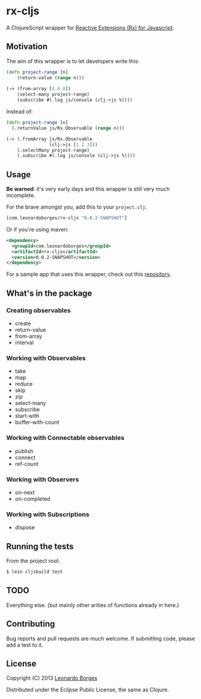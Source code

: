 # rx-cljs

A ClojureScript wrapper for [Reactive Extensions (Rx) for Javascript](https://github.com/Reactive-Extensions/RxJS).


## Motivation

The aim of this wrapper is to let developers write this:

```clojure
(defn project-range [n]
    (return-value (range n)))
    
(-> (from-array [4 6 8])
    (select-many project-range)
    (subscribe #(.log js/console (clj->js %))))
```

Instead of:

```clojure
(defn project-range [n]  (.returnValue js/Rx.Observable (range n)))(-> (.fromArray js/Rx.Observable                (clj->js [1 2 3]))    (.selectMany project-range)    (.subscribe #(.log js/console (clj->js %))))
```

## Usage

**Be warned**: it's very early days and this wrapper is still very much incomplete.

For the brave amongst you, add this to your `project.clj`:

```clojure
[com.leonardoborges/rx-cljs "0.0.2-SNAPSHOT"]
```

Or if you're using maven:

```xml
<dependency>
  <groupId>com.leonardoborges</groupId>
  <artifactId>rx-cljs</artifactId>
  <version>0.0.2-SNAPSHOT</version>
</dependency>
```

For a sample app that uses this wrapper, check out this [repository](https://github.com/leonardoborges/frp-code).


## What's in the package

### Creating observables

- create
- return-value
- from-array
- interval

### Working with Observables

- take
- map
- reduce
- skip
- zip
- select-many
- subscribe
- start-with
- buffer-with-count

### Working with Connectable observables

- publish
- connect
- ref-count

### Working with Observers

- on-next
- on-completed

### Working with Subscriptions

- dispose

## Running the tests

From the project root:

```bash
$ lein cljsbuild test
```

## TODO

Everything else. (but mainly other arities of functions already in here.)

## Contributing

Bug reports and pull requests are much welcome. If submitting code, please add a test to it.

## License

Copyright (C) 2013 [Leonardo Borges](http://www.leonardoborges.com)

Distributed under the Eclipse Public License, the same as Clojure.